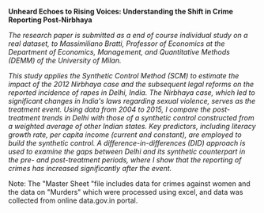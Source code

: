 **Unheard Echoes to Rising Voices: Understanding the Shift in Crime Reporting Post-Nirbhaya**

_The research paper is submitted as a end of course individual study on a real dataset, to Massimiliano Bratti,  Professor of Economics at the Department of Economics, Management, and Quantitative Methods  (DEMM) of the University of Milan._

_This study applies the Synthetic Control Method (SCM) to estimate the impact of the 2012 Nirbhaya case and the subsequent legal reforms on the reported incidence of rapes in Delhi, India. The Nirbhaya case, which led to significant changes in India's laws regarding sexual violence, serves as the treatment event. Using data from 2004 to 2015, I compare the post-treatment trends in Delhi with those of a synthetic control constructed from a weighted average of other Indian states. Key predictors, including literacy growth rate, per capita income (current and constant), are employed to build the synthetic control. A difference-in-differences (DID) approach is used to examine the gaps between Delhi and its synthetic counterpart in the pre- and post-treatment periods, where I show that the reporting of crimes has increased significantly after the event._


Note: The "Master Sheet "file includes data for crimes against women and the data on "Murders" which were processed using excel, and data was collected from online data.gov.in portal.
